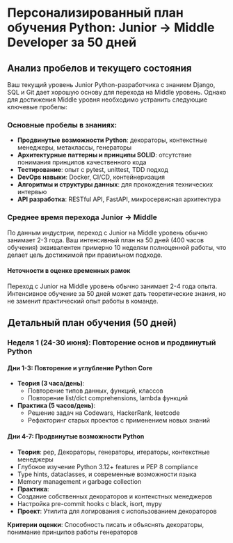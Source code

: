 # Персонализированный план обучения Python: Junior → Middle Developer за 50 дней

## Анализ пробелов и текущего состояния

Ваш текущий уровень Junior Python-разработчика с знанием Django, SQL и Git дает хорошую основу для перехода на Middle уровень. Однако для достижения Middle уровня необходимо устранить следующие ключевые пробелы:

### Основные пробелы в знаниях:

- **Продвинутые возможности Python**: декораторы, контекстные менеджеры, метаклассы, генераторы
- **Архитектурные паттерны и принципы SOLID**: отсутствие понимания принципов качественного кода
- **Тестирование**: опыт с pytest, unittest, TDD подход
- **DevOps навыки**: Docker, CI/CD, контейнеризация
- **Алгоритмы и структуры данных**: для прохождения технических интервью
- **API разработка**: RESTful API, FastAPI, микросервисная архитектура


### Среднее время перехода Junior → Middle

По данным индустрии, переход с Junior на Middle уровень обычно занимает 2-3 года. Ваш интенсивный план на 50 дней (400 часов обучения) эквивалентен примерно 10 неделям полноценной работы, что делает цель достижимой при правильном подходе.

#### **Неточности в оценке временных рамок**

Переход с Junior на Middle уровень обычно занимает 2-4 года опыта. Интенсивное обучение за 50 дней может дать теоретические знания, но не заменит практический опыт работы в команде.

## Детальный план обучения (50 дней)
### **Неделя 1 (24-30 июня): Повторение основ и продвинутый Python**

#### **Дни 1-3: Повторение и углубление Python Core**

- **Теория (3 часа/день)**:
    - Повторение типов данных, функций, классов
    - Повторение list/dict comprehensions, lambda функций    
- **Практика (5 часов/день)**:
    - Решение задач на Codewars, HackerRank, leetcode
    - Рефакторинг старых проектов с применением новых знаний


#### **Дни 4-7: Продвинутые возможности Python**

- **Теория**: pep, Декораторы, генераторы, итераторы, контекстные менеджеры
- Глубокое изучение Python 3.12+ features и PEP 8 compliance
- Type hints, dataclasses, и современные возможности языка
- Memory management и garbage collection
- **Практика**: 
- Создание собственных декораторов и контекстных менеджеров
- Настройка pre-commit hooks с black, isort, mypy
- **Проект**: Утилита для логирования с использованием декораторов
 

**Критерии оценки**: Способность писать и объяснять декораторы, понимание принципов работы генераторов
